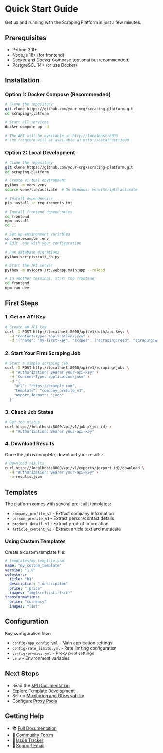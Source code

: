 # Quick Start Guide

Get up and running with the Scraping Platform in just a few minutes.

## Prerequisites

- Python 3.11+
- Node.js 18+ (for frontend)
- Docker and Docker Compose (optional but recommended)
- PostgreSQL 14+ (or use Docker)

## Installation

### Option 1: Docker Compose (Recommended)

```bash
# Clone the repository
git clone https://github.com/your-org/scraping-platform.git
cd scraping-platform

# Start all services
docker-compose up -d

# The API will be available at http://localhost:8000
# The frontend will be available at http://localhost:3000
```

### Option 2: Local Development

```bash
# Clone the repository
git clone https://github.com/your-org/scraping-platform.git
cd scraping-platform

# Create virtual environment
python -m venv venv
source venv/bin/activate  # On Windows: venv\Scripts\activate

# Install dependencies
pip install -r requirements.txt

# Install frontend dependencies
cd frontend
npm install
cd ..

# Set up environment variables
cp .env.example .env
# Edit .env with your configuration

# Run database migrations
python scripts/init_db.py

# Start the API server
python -m uvicorn src.webapp.main:app --reload

# In another terminal, start the frontend
cd frontend
npm run dev
```

## First Steps

### 1. Get an API Key

```bash
# Create an API key
curl -X POST http://localhost:8000/api/v1/auth/api-keys \
  -H "Content-Type: application/json" \
  -d '{"name": "my-first-key", "scopes": ["scraping:read", "scraping:write"]}'
```

### 2. Start Your First Scraping Job

```bash
# Start a simple scraping job
curl -X POST http://localhost:8000/api/v1/scraping/jobs \
  -H "Authorization: Bearer your-api-key" \
  -H "Content-Type: application/json" \
  -d '{
    "url": "https://example.com",
    "template": "company_profile_v1",
    "export_format": "json"
  }'
```

### 3. Check Job Status

```bash
# Get job status
curl http://localhost:8000/api/v1/jobs/{job_id} \
  -H "Authorization: Bearer your-api-key"
```

### 4. Download Results

Once the job is complete, download your results:

```bash
# Download results
curl http://localhost:8000/api/v1/exports/{export_id}/download \
  -H "Authorization: Bearer your-api-key" \
  -o results.json
```

## Templates

The platform comes with several pre-built templates:

- `company_profile_v1` - Extract company information
- `person_profile_v1` - Extract person/contact details
- `product_detail_v1` - Extract product information
- `article_content_v1` - Extract article text and metadata

### Using Custom Templates

Create a custom template file:

```yaml
# templates/my_template.yaml
name: "my_custom_template"
version: "1.0"
selectors:
  title: "h1"
  description: ".description"
  price: ".price"
  images: "img[src]::attr(src)"
transformations:
  price: "currency"
  images: "list"
```

## Configuration

Key configuration files:

- `config/app_config.yml` - Main application settings
- `config/rate_limits.yml` - Rate limiting configuration
- `config/proxies.yml` - Proxy pool settings
- `.env` - Environment variables

## Next Steps

- Read the [API Documentation](api_documentation.md)
- Explore [Template Development](template_development.md)
- Set up [Monitoring and Observability](observability_setup.md)
- Configure [Proxy Pools](proxy_configuration.md)

## Getting Help

- 📚 [Full Documentation](README.md)
- 💬 [Community Forum](https://forum.scrapingplatform.com)
- 🐛 [Issue Tracker](https://github.com/your-org/scraping-platform/issues)
- 📧 [Support Email](mailto:support@scrapingplatform.com)
